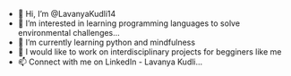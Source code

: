 - 👋 Hi, I’m @LavanyaKudli14
- 👀 I’m interested in learning programming languages to solve environmental challenges...
- 🌱 I’m currently learning python and mindfulness
- 💞️ I would like to work on interdisciplinary projects for begginers like me
- 📫 Connect with me on LinkedIn - Lavanya Kudli...

<!---
LavanyaKudli14/LavanyaKudli14 is a ✨ special ✨ repository because its `README.md` (this file) appears on your GitHub profile.
You can click the Preview link to take a look at your changes.
--->
